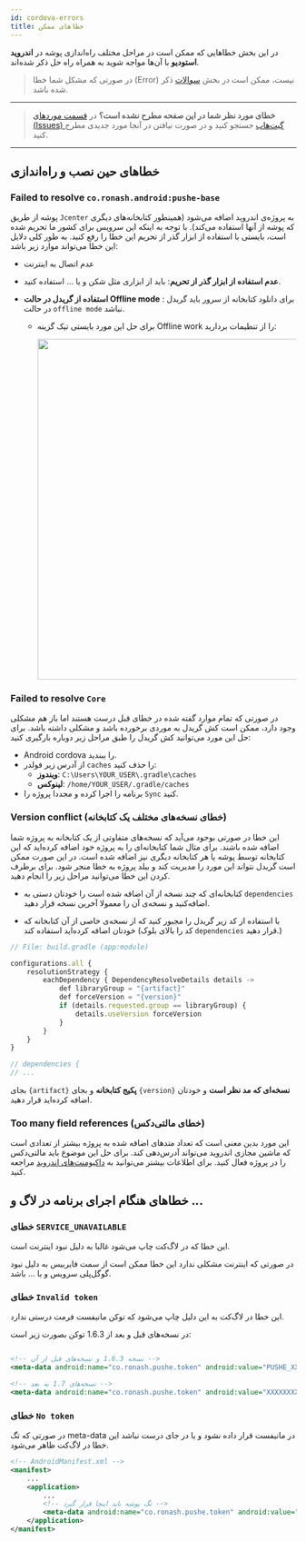 ```yaml
---
id: cordova-errors
title: خطاهای ممکن
---
```


در این بخش خطاهایی که ممکن‌ است در مراحل مختلف راه‌اندازی پوشه در **اندروید استودیو** با آن‌ها مواجه شوید به همراه راه‌ حل ذکر شده‌اند.

> در صورتی که مشکل شما خطا (Error) نیست، ممکن است در بخش [سوالات](/docs/android-cordova/cordova-faq) ذکر شده باشد.

---

> **خطای مورد نظر شما در این صفحه مطرح نشده است؟** در [قسمت موردهای (Issues) گیت‌هاب](https://github.com/pusheco/android-cordova-sample/issues?utf8=%E2%9C%93&q=is%3Aissue) جستجو کنید و در صورت نیافتن در آنجا مورد جدیدی مطرح کنید.

---

## خطاهای حین نصب‌ و راه‌اندازی

### Failed to resolve `co.ronash.android:pushe-base`

پوشه از طریق `Jcenter` به پروژه‌ی اندروید اضافه‌ می‌شود (همینطور کتابخانه‌های دیگری که پوشه از آنها استفاده‌ می‌کند). با توجه به اینکه این سرویس برای کشور ما تحریم شده است، بایستی با استفاده از ابزار گذر از تحریم این خطا را رفع‌ کنید. به طور کلی دلایل این خطا می‌تواند موارد زیر باشد:

* عدم اتصال به اینترنت
* **عدم‌ استفاده از ابزار گذر از تحریم**: باید از ابزاری مثل شکن و یا ... استفاده‌ کنید.
* **استفاده از گریدل در حالت Offline mode** : برای دانلود کتابخانه از سرور باید گریدل در حالت `offline mode` نباشد.
 
    * برای حل این مورد بایستی تیک گزینه Offline work را از تنظیمات بردارید:

        <img src="/img/cordova/gradle_offline.png" width="600" />


### Failed to resolve `Core`

در صورتی که تمام موارد گفته شده در خطای قبل درست هستند اما باز هم مشکلی وجود دارد، ممکن است کش گریدل به موردی برخورده باشد و مشکلی داشته باشد. برای حل این مورد می‌توانید کش گریدل را طبق مراحل زیر دوباره بارگیری کنید:

* Android cordova را ببندید.
* از آدرس زیر فولدر `caches` را حذف کنید:
    * **ویندوز**: `C:\Users\YOUR_USER\.gradle\caches`
    * **لینوکس**: `/home/YOUR_USER/.gradle/caches`
* برنامه را اجرا کرده و مجددا پروژه را `Sync` کنید.

### Version conflict (خطای نسخه‌های مختلف یک کتابخانه)

این خطا در صورتی بوجود می‌آید که نسخه‌های متفاوتی از یک کتابخانه به پروژه شما اضافه شده باشند. برای مثال شما کتابخانه‌ای را به پروژه خود اضافه کرده‌اید که این کتابخا‌نه توسط پوشه یا هر کتابخانه دیگری نیز اضافه شده‌ است. در این صورت ممکن است گریدل نتواند این مورد را مدیریت کند و بیلد پروژه به خطا منجر شود. برای برطرف کردن این خطا می‌توانید مراحل زیر را انجام دهید.

* کتابخانه‌ای که چند نسخه از آن اضافه شده است را خودتان دستی به `dependencies` اضافه‌کنید و نسخه‌ی آن را معمولا آخرین نسخه قرار دهید.

* با استفاده از کد زیر گریدل را مجبور کنید که از نسخه‌ی خاصی از آن کتابخانه که خودتان اضافه کرده‌اید استفاده کند (کد را بالای بلوک `dependencies` قرار دهید.)

```js
// File: build.gradle (app:module)

configurations.all {
    resolutionStrategy {
        eachDependency { DependencyResolveDetails details ->
            def libraryGroup = "{artifact}"
            def forceVersion = "{version}"
            if (details.requested.group == libraryGroup) {
                details.useVersion forceVersion
            }
        }
    }
}

// dependencies {
// ...

```

بجای `{artifact}` **پکیج‌ کتابخانه** و بجای `{version}‍` **نسخه‌ای که مد نظر است** و خودتان اضافه کرده‌اید قرار دهید.


### Too many field references (خطای مالتی‌دکس)

این مورد بدین معنی است که تعداد متد‌های اضافه شده به پروژه بیشتر از تعدادی‌ است که ماشین‌ مجازی اندروید می‌تواند آدرس‌دهی کند. برای حل این موضوع باید مالتی‌دکس را در پروژه فعال کنید. برای اطلاعات بیشتر می‌توانید به [داکیومنت‌های اندروید](https://developer.android.com/cordova/build/multidex) مراجعه کنید.


## خطاهای هنگام اجرای برنامه در لاگ و ...

### خطای `SERVICE_UNAVAILABLE`

این خطا که در لاگ‌کت چاپ می‌شود غالبا به دلیل نبود اینترنت است.

در صورتی که اینترنت مشکلی ندارد این خطا ممکن است از سمت فایربیس به دلیل نبود گوگل‌پلی‌ سرویس و یا ... باشد.

### خطای `Invalid token`

این خطا در لاگ‌کت به این دلیل چاپ می‌شود که توکن مانیفست فرمت درستی ندارد.

در نسخه‌های قبل و بعد از 1.6.3 توکن بصورت زیر است:

```xml

<!-- نسخه‌ 1.6.3 و نسخه‌های قبل از آن -->
<meta-data android:name="co.ronash.pushe.token" android:value="PUSHE_XXXXXXXXX" />

<!-- نسخه‌های 1.7 به بعد -->
<meta-data android:name="co.ronash.pushe.token" android:value="XXXXXXXXXX" />
```

### خطای `No token`

در صورتی که تگ meta-data در مانیفست قرار داده نشود و یا در جای درست نباشد این خطا در لاگ‌کت ظاهر می‌شود.

```xml
<!-- AndroidManifest.xml -->
<manifest>
    ...
    <application>
        ...
        <!-- تگ پوشه باید اینجا قرار گیرد -->
        <meta-data android:name="co.ronash.pushe.token" android:value="XXXXXXXXXX" />  
    </application>
</manifest>
```
